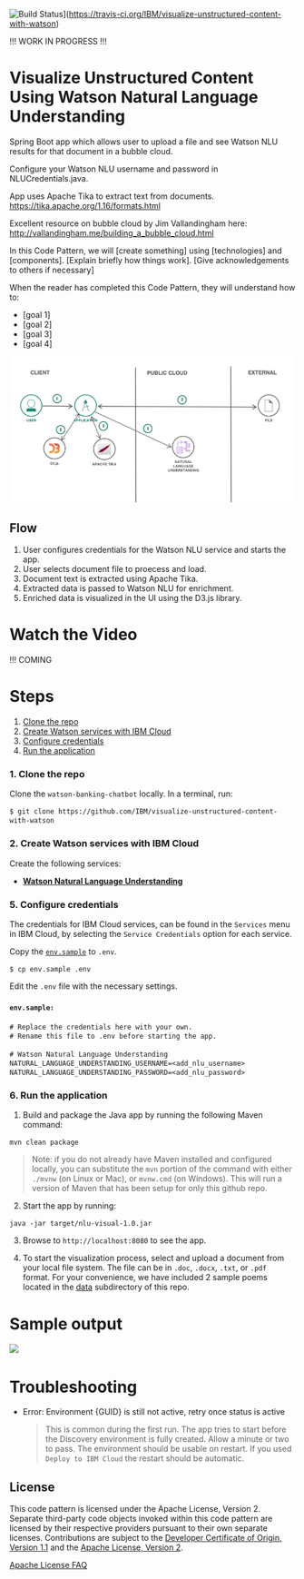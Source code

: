 ![Build Status](https://travis-ci.org/IBM/visualize-unstructured-content-with-watson.svg?branch=master)](https://travis-ci.org/IBM/visualize-unstructured-content-with-watson)

!!! WORK IN PROGRESS !!!

# Visualize Unstructured Content Using Watson Natural Language Understanding

Spring Boot app which allows user to upload a file and see Watson NLU results for that document in a bubble cloud.

Configure your Watson NLU username and password in NLUCredentials.java.

App uses Apache Tika to extract text from documents. https://tika.apache.org/1.16/formats.html

Excellent resource on bubble cloud by Jim Vallandingham here: http://vallandingham.me/building_a_bubble_cloud.html

In this Code Pattern, we will [create something] using [technologies] and [components]. [Explain briefly how things work]. [Give acknowledgements to others if necessary]

When the reader has completed this Code Pattern, they will understand how to:

* [goal 1]
* [goal 2]
* [goal 3]
* [goal 4]

![](doc/source/images/architecture.png)

## Flow

1. User configures credentials for the Watson NLU service and starts the app.
2. User selects document file to proecess and load.
3. Document text is extracted using Apache Tika.
4. Extracted data is passed to Watson NLU for enrichment.
5. Enriched data is visualized in the UI using the D3.js library.

# Watch the Video

!!! COMING 

# Steps

1. [Clone the repo](#1-clone-the-repo)
2. [Create Watson services with IBM Cloud](#2-create-watson-services-with-ibm-cloud)
3. [Configure credentials](#3-configure-credentials)
4. [Run the application](#4-run-the-application)

### 1. Clone the repo

Clone the `watson-banking-chatbot` locally. In a terminal, run:

```
$ git clone https://github.com/IBM/visualize-unstructured-content-with-watson
```

### 2. Create Watson services with IBM Cloud

Create the following services:

* [**Watson Natural Language Understanding**](https://console.ng.bluemix.net/catalog/services/natural-language-understanding)

### 5. Configure credentials

The credentials for IBM Cloud services, can be found in the ``Services`` menu in IBM Cloud, by selecting the ``Service Credentials`` option for each service.

Copy the [`env.sample`](env.sample) to `.env`.

```
$ cp env.sample .env
```
Edit the `.env` file with the necessary settings.

#### `env.sample:`

```
# Replace the credentials here with your own.
# Rename this file to .env before starting the app.

# Watson Natural Language Understanding
NATURAL_LANGUAGE_UNDERSTANDING_USERNAME=<add_nlu_username>
NATURAL_LANGUAGE_UNDERSTANDING_PASSWORD=<add_nlu_password>
```

### 6. Run the application

1. Build and package the Java app by running the following Maven command:

```
mvn clean package
```

> Note: if you do not already have Maven installed and configured locally, you can substitute the `mvn` portion of the command with either `./mvnw` (on Linux or Mac), or `mvnw.cmd` (on Windows). This will run a version of Maven that has been setup for only this github repo.

2. Start the app by running:

```
java -jar target/nlu-visual-1.0.jar
``` 

3. Browse to `http://localhost:8080` to see the app.

4. To start the visualization process, select and upload a document from your local file system. The file can be in `.doc`, `.docx`, `.txt`, or `.pdf` format. For your convenience, we have included 2 sample poems located in the [data](/data) subdirectory of this repo. 

# Sample output

![](doc/source/images/sample_output.png)

# Troubleshooting

* Error: Environment {GUID} is still not active, retry once status is active

  > This is common during the first run. The app tries to start before the Discovery
environment is fully created. Allow a minute or two to pass. The environment should
be usable on restart. If you used `Deploy to IBM Cloud` the restart should be automatic.

## License

This code pattern is licensed under the Apache License, Version 2. Separate third-party code objects invoked within this code pattern are licensed by their respective providers pursuant to their own separate licenses. Contributions are subject to the [Developer Certificate of Origin, Version 1.1](https://developercertificate.org/) and the [Apache License, Version 2](http://www.apache.org/licenses/LICENSE-2.0.txt).

[Apache License FAQ](http://www.apache.org/foundation/license-faq.html#WhatDoesItMEAN)